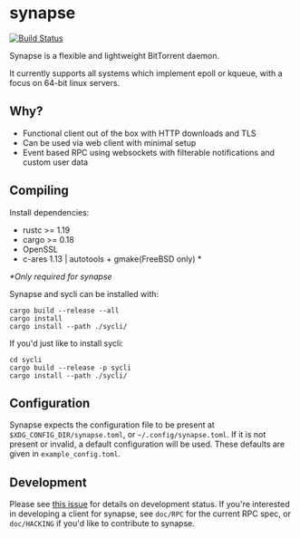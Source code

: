 # synapse
[![Build Status](https://travis-ci.org/Luminarys/synapse.svg?branch=master)](https://travis-ci.org/Luminarys/synapse)

Synapse is a flexible and lightweight BitTorrent daemon.

It currently supports all systems which implement epoll or kqueue, with a focus on 64-bit linux servers.

## Why?
* Functional client out of the box with HTTP downloads and TLS
* Can be used via web client with minimal setup
* Event based RPC using websockets with filterable notifications and custom user data

## Compiling

Install dependencies:

- rustc >= 1.19
- cargo >= 0.18
- OpenSSL
- c-ares 1.13 | autotools + gmake(FreeBSD only) *

_\*Only required for synapse_

Synapse and sycli can be installed with:
```
cargo build --release --all
cargo install
cargo install --path ./sycli/
```

If you'd just like to install sycli:
```
cd sycli
cargo build --release -p sycli
cargo install --path ./sycli/
```

## Configuration

Synapse expects the configuration file to be present at `$XDG_CONFIG_DIR/synapse.toml`,
or `~/.config/synapse.toml`.
If it is not present or invalid, a default configuration will be used.
These defaults are given in `example_config.toml`.

## Development

Please see [this issue](https://github.com/Luminarys/synapse/issues/1) for details on development status.
If you're interested in developing a client for synapse, see `doc/RPC` for the current RPC spec, or `doc/HACKING`
if you'd like to contribute to synapse.
